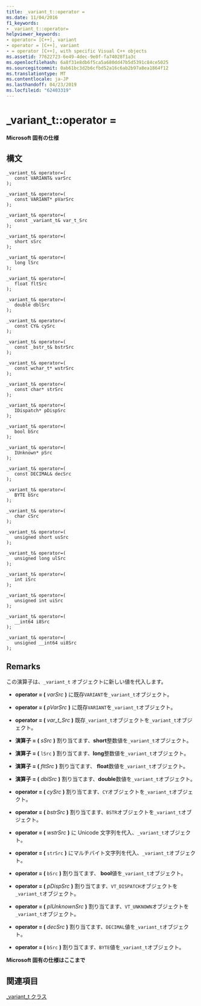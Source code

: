 ```yaml
---
title: _variant_t::operator =
ms.date: 11/04/2016
f1_keywords:
- _variant_t::operator=
helpviewer_keywords:
- operator= [C++], variant
- operator = [C++], variant
- = operator [C++], with specific Visual C++ objects
ms.assetid: 77622723-6e49-4dec-9e0f-fa74028f1a3c
ms.openlocfilehash: 6a8f31e8db6f5ca5a680dd47b5d5391c84ce5025
ms.sourcegitcommit: 0ab61bc3d2b6cfbd52a16c6ab2b97a8ea1864f12
ms.translationtype: MT
ms.contentlocale: ja-JP
ms.lasthandoff: 04/23/2019
ms.locfileid: "62403319"
---
```

# <a name="_variant_toperator-"></a>_variant_t::operator =

**Microsoft 固有の仕様**

## <a name="syntax"></a>構文

```
_variant_t& operator=(
   const VARIANT& varSrc
);

_variant_t& operator=(
   const VARIANT* pVarSrc
);

_variant_t& operator=(
   const _variant_t& var_t_Src
);

_variant_t& operator=(
   short sSrc
);

_variant_t& operator=(
   long lSrc
);

_variant_t& operator=(
   float fltSrc
);

_variant_t& operator=(
   double dblSrc
);

_variant_t& operator=(
   const CY& cySrc
);

_variant_t& operator=(
   const _bstr_t& bstrSrc
);

_variant_t& operator=(
   const wchar_t* wstrSrc
);

_variant_t& operator=(
   const char* strSrc
);

_variant_t& operator=(
   IDispatch* pDispSrc
);

_variant_t& operator=(
   bool bSrc
);

_variant_t& operator=(
   IUnknown* pSrc
);

_variant_t& operator=(
   const DECIMAL& decSrc
);

_variant_t& operator=(
   BYTE bSrc
);

_variant_t& operator=(
   char cSrc
);

_variant_t& operator=(
   unsigned short usSrc
);

_variant_t& operator=(
   unsigned long ulSrc
);

_variant_t& operator=(
   int iSrc
);

_variant_t& operator=(
   unsigned int uiSrc
);

_variant_t& operator=(
   __int64 i8Src
);

_variant_t& operator=(
   unsigned __int64 ui8Src
);
```

## <a name="remarks"></a>Remarks

この演算子は、`_variant_t` オブジェクトに新しい値を代入します。

- **operator = (** *varSrc* **)** に既存`VARIANT`を`_variant_t`オブジェクト。

- **operator = (** *pVarSrc* **)** に既存`VARIANT`を`_variant_t`オブジェクト。

- **operator = (** *var_t_Src* **)** 既存`_variant_t`オブジェクトを`_variant_t`オブジェクト。

- **演算子 = (** *sSrc* **)** 割り当てます、**short**整数値を`_variant_t`オブジェクト。

- **演算子 = (** `lSrc` **)** 割り当てます、**long**整数値を`_variant_t`オブジェクト。

- **演算子 = (** *fltSrc* **)** 割り当てます、 **float**数値を`_variant_t`オブジェクト。

- **演算子 = (** *dblSrc* **)** 割り当てます、**double**数値を`_variant_t`オブジェクト。

- **operator = (** *cySrc* **)** 割り当てます、`CY`オブジェクトを`_variant_t`オブジェクト。

- **operator = (** *bstrSrc* **)** 割り当てます、`BSTR`オブジェクトを`_variant_t`オブジェクト。

- **operator = (** *wstrSrc* **)** に Unicode 文字列を代入、`_variant_t`オブジェクト。

- **operator = (** `strSrc` **)** にマルチバイト文字列を代入、`_variant_t`オブジェクト。

- **operator = (** `bSrc` **)** 割り当てます、 **bool**値を`_variant_t`オブジェクト。

- **operator = (** *pDispSrc* **)** 割り当てます、`VT_DISPATCH`オブジェクトを`_variant_t`オブジェクト。

- **operator = (** *pIUnknownSrc* **)** 割り当てます、`VT_UNKNOWN`オブジェクトを`_variant_t`オブジェクト。

- **operator = (** *decSrc* **)** 割り当てます、`DECIMAL`値を`_variant_t`オブジェクト。

- **operator = (** `bSrc` **)** 割り当てます、`BYTE`値を`_variant_t`オブジェクト。

**Microsoft 固有の仕様はここまで**

## <a name="see-also"></a>関連項目

[_variant_t クラス](../cpp/variant-t-class.md)